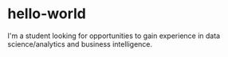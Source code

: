 # hello-world
I'm a student looking for opportunities to gain experience in data science/analytics and business intelligence.
